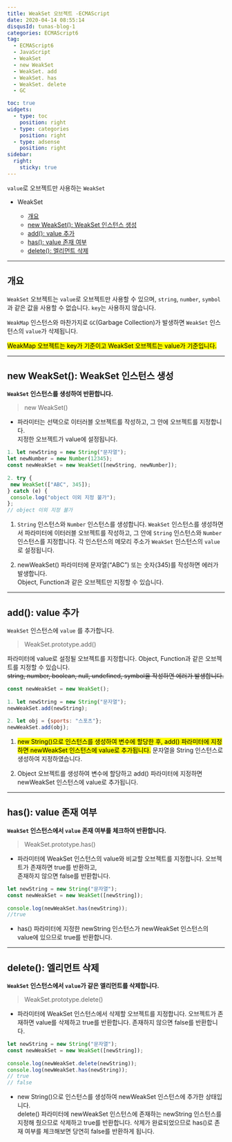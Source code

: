 ```yaml
---
title: WeakSet 오브젝트 -ECMAScript
date: 2020-04-14 08:55:14
disqusId: tunas-blog-1
categories: ECMAScript6
tag: 
  - ECMAScript6
  - JavaScript
  - WeakSet
  - new WeakSet
  - WeakSet. add
  - WeakSet. has
  - WeakSet. delete
  - GC

toc: true
widgets:
  - type: toc
    position: right
  - type: categories
    position: right
  - type: adsense
    position: right
sidebar:
  right:
    sticky: true
---
```


`value`로 오브젝트만 사용하는 `WeakSet`

*   WeakSet
    
    *   [개요](/2020/04/14/WeakSet%20오브젝트%20-ECMAScript/#WeakSet)
    *   [new WeakSet(): WeakSet 인스턴스 생성](/2020/04/14/WeakSet%20오브젝트%20-ECMAScript/#newWeakSet)
    *   [add(): value 추가](/2020/04/14/WeakSet%20오브젝트%20-ECMAScript/#WeakSet_add)
    *   [has(): value 존재 여부](/2020/04/14/WeakSet%20오브젝트%20-ECMAScript/#WeakSet_has)
    *   [delete(): 엘리먼트 삭제](/2020/04/14/WeakSet%20오브젝트%20-ECMAScript/#WeakSet_delete)

<!-- more -->

* * *

<h2 id="WeakSet">개요</h2>

`WeakSet` 오브젝트는 `value`로 오브젝트만 사용할 수 있으며, `string`, `number`, `symbol`과 같은 값을 사용할 수 없습니다. `key`는 사용하지 않습니다.

`WeakMap` 인스턴스와 마찬가지로 `GC`(Garbage Collection)가 발생하면 `WeakSet` 인스턴스의 `value`가 삭제됩니다.  

<mark>WeakMap 오브젝트는 key가 기준이고 WeakSet 오브젝트는 value가 기준입니다.</mark>

* * *

<h2 id="newWeakSet">new WeakSet(): WeakSet 인스턴스 생성</h2>

**`WeakSet` 인스턴스를 생성하여 반환합니다.**

> new WeakSet()

*   파라미터는 선택으로 이터러블 오브젝트를 작성하고, 그 안에 오브젝트를 지정합니다.  
    지정한 오브젝트가 value에 설정됩니다.

```js new WeakSet
1. let newString = new String("문자열");  
let newNumber = new Number(12345);  
const newWeakSet = new WeakSet([newString, newNumber]);  
  
2. try {  
 new WeakSet(["ABC", 345]);  
} catch (e) {  
 console.log("object 이외 지정 불가");  
};  
// object 이외 지정 불가  
```

1.  `String` 인스턴스와 `Number` 인스턴스를 생성합니다. `WeakSet` 인스턴스를 생성하면서 파라미터에 이터러블 오브젝트를 작성하고, 그 안에 `String` 인스턴스와 `Number` 인스턴스를 지정합니다. 
각 인스턴스의 메모리 주소가 `WeakSet` 인스턴스의 `value`로 설정됩니다.


2.  newWeakSet() 파라미터에 문자열(“ABC”) 또는 숫자(345)를 작성하면 에러가 발생합니다.  
    Object, Function과 같은 오브젝트만 지정할 수 있습니다.

* * *

<h2 id="WeakSet_add">add(): value 추가</h2>

`WeakSet` 인스턴스에 `value` 를 추가합니다.

> WeakSet.prototype.add()

파라미터에 value로 설정될 오브젝트를 지정합니다. Object, Function과 같은 오브젝트를 지정할 수 있습니다.  
~~string, number, boolean, null, undefined, symbol을 작성하면 에러가 발생합니다.~~

```js add()
const newWeakSet = new WeakSet();  
  
1. let newString = new String("문자열");  
newWeakSet.add(newString);  
  
2. let obj = {sports: "스포츠"};  
newWeakSet.add(obj); 
``` 

1.  <mark>new String()으로 인스턴스를 생성하여 변수에 할당한 후, add() 파라미터에 지정하면 newWeakSet 인스턴스에 value로 추가됩니다.</mark> 문자열을 String 인스턴스로 생성하여 지정하였습니다.


2.  Object 오브젝트를 생성하여 변수에 할당하고 add() 파라미터에 지정하면 newWeakSet 인스턴스에 value로 추가됩니다.

* * *

<h2 id="WeakSet_has">has(): value 존재 여부</h2>

**`WeakSet` 인스턴스에서 `value` 존재 여부를 체크하여 반환합니다.**

> WeakSet.prototype.has()

*   파라미터에 WeakSet 인스턴스의 value와 비교할 오브젝트를 지정합니다. 오브젝트가 존재하면 true를 반환하고,  
    존재하지 않으면 false를 반환합니다.

```js has()
let newString = new String("문자열");  
const newWeakSet = new WeakSet([newString]);  
  
console.log(newWeakSet.has(newString));  
//true  
```

*   has() 파라미터에 지정한 newString 인스턴스가 newWeakSet 인스턴스의 value에 있으므로 true를 반환합니다.

* * *

<h2 id="WeakSet_delete">delete(): 엘리먼트 삭제</h2>

**`WeakSet` 인스턴스에서 `value`가 같은 엘리먼트를 삭제합니다.**

> WeakSet.prototype.delete()

*   파라미터에 WeakSet 인스턴스에서 삭제할 오브젝트를 지정합니다. 오브젝트가 존재하면 value를 삭제하고 true를 반환합니다. 존재하지 않으면 false를 반환합니다.

```js delete()
let newString = new String("문자열");  
const newWeakSet = new WeakSet([newString]);  
  
console.log(newWeakSet.delete(newString));  
console.log(newWeakSet.has(newString));  
// true  
// false  
```

*   new String()으로 인스턴스를 생성하여 newWeakSet 인스턴스에 추가한 상태입니다.  
    delete() 파라미터에 newWeakSet 인스턴스에 존재하는 newString 인스턴스를 지정해 줬으므로 삭제하고 true를 반환합니다. 삭제가 완료되었으므로 has()로 존재 여부를 체크해보면 당연히 false를 반환하게 됩니다.
